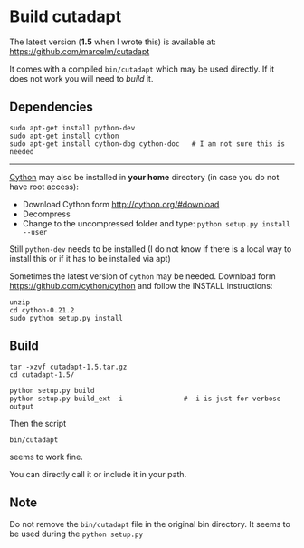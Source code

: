 Build cutadapt
================

The latest version (__1.5__ when I wrote this) is available at: 
<https://github.com/marcelm/cutadapt>


It comes with a compiled `bin/cutadapt` which may be used directly. 
If it does not work you will need to _build_ it.

Dependencies
------------

    sudo apt-get install python-dev
    sudo apt-get install cython 
    sudo apt-get install cython-dbg cython-doc   # I am not sure this is needed 

----

[Cython](http://cython.org/) may also be installed in __your home__ directory (in case you do not have root access):

- Download Cython form <http://cython.org/#download>
- Decompress 
- Change to the uncompressed folder and type: `python setup.py install --user`

Still `python-dev` needs to be installed (I do not know if there is a local way to install this or if it has to be installed via apt)

Sometimes the latest version of `cython` may be needed. 
Download form <https://github.com/cython/cython> and follow the INSTALL instructions:
    
    unzip 
    cd cython-0.21.2
    sudo python setup.py install



Build
----------------

    tar -xzvf cutadapt-1.5.tar.gz 
    cd cutadapt-1.5/
    
    python setup.py build
    python setup.py build_ext -i               # -i is just for verbose output
    
<!--     
    cp bin/_preamble.py build/scripts-2.7/     # this is needed for a custom installation


Then the script 

    build/scripts-2.7/cutadapt
-->

Then the script 

    bin/cutadapt

seems to work fine. 

You can directly call it or include it in your path.



Note
--------------------

Do not remove the `bin/cutadapt` file in the original bin directory. It seems to be used during the `python setup.py`

